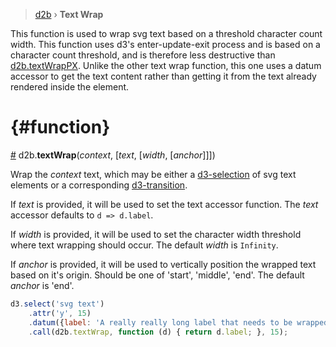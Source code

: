 > [d2b](../README.md) › **Text Wrap**

This function is used to wrap svg text based on a threshold character count width. This function uses d3's enter-update-exit process and is based on a character count threshold, and is therefore less destructive than [d2b.textWrapPX](text_wrap_px.md). Unlike the other text wrap function, this one uses a datum accessor to get the text content rather than getting it from the text already rendered inside the element.

# {#function}
[#](#function) d2b.**textWrap**(*context*, [*text*, [*width*, [*anchor*]]])

Wrap the *context* text, which may be either a [d3-selection](https://github.com/d3/d3-selection) of svg text elements or a corresponding [d3-transition](https://github.com/d3/d3-transition).

If *text* is provided, it will be used to set the text accessor function. The *text* accessor defaults to `d => d.label`.

If *width* is provided, it will be used to set the character width threshold where text wrapping should occur. The default *width* is `Infinity`.

If *anchor* is provided, it will be used to vertically position the wrapped text based on it's origin. Should be one of 'start', 'middle', 'end'. The default *anchor* is 'end'.

```javascript
d3.select('svg text')
    .attr('y', 15)
    .datum({label: 'A really really long label that needs to be wrapped.'})
    .call(d2b.textWrap, function (d) { return d.label; }, 15);
```
